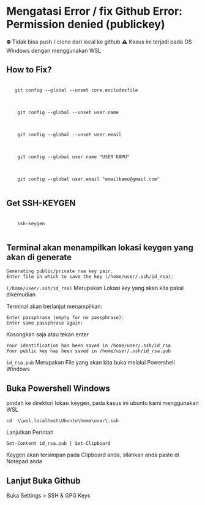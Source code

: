 # Mengatasi Error / fix Github Error: Permission denied (publickey)

⛔ Tidak bisa push / clone dari local ke github
⚠️ Kasus ini terjadi pada OS Windows dengan menggunakan WSL

## How to Fix?

<pre>
  <code class="language-java">
   git config --global --unset core.excludesfile
  </code>
</pre>

<pre>
  <code class="language-java">
    git config --global --unset user.name
  </code>
</pre>

<pre>
  <code class="language-java">
    git config --global --unset user.email
  </code>
</pre>

<pre>
  <code class="language-java">
    git config --global user.name "USER KAMU"
  </code>
</pre>

<pre>
  <code class="language-java">
    git config --global user.email "emailkamu@gmail.com"
  </code>
</pre>

## Get SSH-KEYGEN
<pre>
  <code class="language-java">
    ssh-keygen
  </code>
</pre>

## Terminal akan menampilkan lokasi keygen yang akan di generate
```
Generating public/private rsa key pair.
Enter file in which to save the key (/home/user/.ssh/id_rsa): 
```
<code>(/home/user/.ssh/id_rsa)</code> Merupakan Lokasi key yang akan kita pakai dikemudian

Terminal akan berlanjut menampilkan:
```
Enter passphrase (empty for no passphrase): 
Enter same passphrase again: 
```
Kosongkan saja atau tekan enter

```
Your identification has been saved in /home/user/.ssh/id_rsa
Your public key has been saved in /home/user/.ssh/id_rsa.pub
```
<code>id_rsa.pub</code> Merupakan File yang akan kita buka melalui Powershell Windows

## Buka Powershell Windows
pindah ke direktori lokasi keygen, pada kasus ini ubuntu kami menggunakan WSL
```
cd  \\wsl.localhost\Ubuntu\home\user\.ssh
```
Lanjutkan Perintah
```
Get-Content id_rsa.pub | Set-Clipboard
```
Keygen akan tersimpan pada Clipboard anda, silahkan anda paste di Notepad anda

## Lanjut Buka Github
Buka Settings > SSH & GPG Keys
